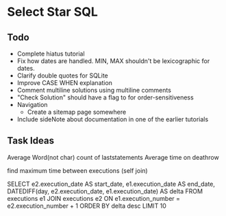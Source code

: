 # Select Star SQL

## Todo
- Complete hiatus tutorial
- Fix how dates are handled. MIN, MAX shouldn't be lexicographic for dates.
- Clarify double quotes for SQLite
- Improve CASE WHEN explanation
- Comment multiline solutions using multiline comments
- "Check Solution" should have a flag to for order-sensitiveness
- Navigation
  - Create a sitemap page somewhere
- Include sideNote about documentation in one of the earlier tutorials

## Task Ideas
Average Word(not char) count of laststatements
Average time on deathrow

find maximum time between executions
(self join)

SELECT
e2.execution_date AS start_date,
e1.execution_date AS end_date,
DATEDIFF(day, e2.execution_date, e1.execution_date) AS delta
FROM executions e1 JOIN executions e2
ON e1.execution_number = e2.execution_number + 1
ORDER BY delta desc
LIMIT 10
